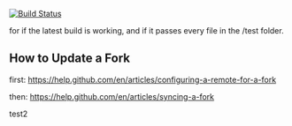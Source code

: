 [![Build Status](https://travis-ci.com/jhburns/programming-languages-2019.svg?branch=master)](https://travis-ci.com/jhburns/programming-languages-2019)

for if the latest build is working, and if it passes every file in the /test folder.

## How to Update a Fork

first: https://help.github.com/en/articles/configuring-a-remote-for-a-fork

then: https://help.github.com/en/articles/syncing-a-fork

test2

